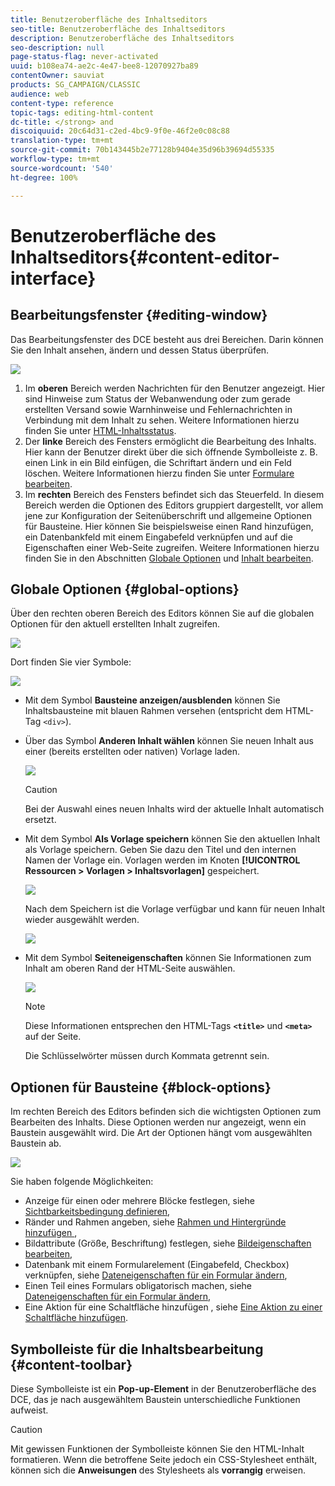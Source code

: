 ```yaml
---
title: Benutzeroberfläche des Inhaltseditors
seo-title: Benutzeroberfläche des Inhaltseditors
description: Benutzeroberfläche des Inhaltseditors
seo-description: null
page-status-flag: never-activated
uuid: b108ea74-ae2c-4e47-bee8-12070927ba89
contentOwner: sauviat
products: SG_CAMPAIGN/CLASSIC
audience: web
content-type: reference
topic-tags: editing-html-content
dc-title: </strong> and
discoiquuid: 20c64d31-c2ed-4bc9-9f0e-46f2e0c08c88
translation-type: tm+mt
source-git-commit: 70b143445b2e77128b9404e35d96b39694d55335
workflow-type: tm+mt
source-wordcount: '540'
ht-degree: 100%

---
```



# Benutzeroberfläche des Inhaltseditors{#content-editor-interface}

## Bearbeitungsfenster {#editing-window}

Das Bearbeitungsfenster des DCE besteht aus drei Bereichen. Darin können Sie den Inhalt ansehen, ändern und dessen Status überprüfen.

![](assets/dce_decoupe_window_nb.png)

1. Im **oberen** Bereich werden Nachrichten für den Benutzer angezeigt. Hier sind Hinweise zum Status der Webanwendung oder zum gerade erstellten Versand sowie Warnhinweise und Fehlernachrichten in Verbindung mit dem Inhalt zu sehen. Weitere Informationen hierzu finden Sie unter [HTML-Inhaltsstatus](../../web/using/content-editing-best-practices.md#html-content-statuses).
1. Der **linke** Bereich des Fensters ermöglicht die Bearbeitung des Inhalts. Hier kann der Benutzer direkt über die sich öffnende Symbolleiste z. B. einen Link in ein Bild einfügen, die Schriftart ändern und ein Feld löschen. Weitere Informationen hierzu finden Sie unter [Formulare bearbeiten](../../web/using/editing-content.md#editing-forms).
1. Im **rechten** Bereich des Fensters befindet sich das Steuerfeld. In diesem Bereich werden die Optionen des Editors gruppiert dargestellt, vor allem jene zur Konfiguration der Seitenüberschrift und allgemeine Optionen für Bausteine. Hier können Sie beispielsweise einen Rand hinzufügen, ein Datenbankfeld mit einem Eingabefeld verknüpfen und auf die Eigenschaften einer Web-Seite zugreifen. Weitere Informationen hierzu finden Sie in den Abschnitten [Globale Optionen](#global-options) und [Inhalt bearbeiten](../../web/using/editing-content.md).

## Globale Optionen {#global-options}

Über den rechten oberen Bereich des Editors können Sie auf die globalen Optionen für den aktuell erstellten Inhalt zugreifen.

![](assets/dce_global_options.png)

Dort finden Sie vier Symbole:

![](assets/dce_icons_sidebar.png)

* Mit dem Symbol **Bausteine anzeigen/ausblenden** können Sie Inhaltsbausteine mit blauen Rahmen versehen (entspricht dem HTML-Tag `<div>`).

* Über das Symbol **Anderen Inhalt wählen** können Sie neuen Inhalt aus einer (bereits erstellten oder nativen) Vorlage laden.

   ![](assets/dce_popup_templatechoice.png)

   >[!CAUTION]
   >
   >Bei der Auswahl eines neuen Inhalts wird der aktuelle Inhalt automatisch ersetzt.

* Mit dem Symbol **Als Vorlage speichern** können Sie den aktuellen Inhalt als Vorlage speichern. Geben Sie dazu den Titel und den internen Namen der Vorlage ein. Vorlagen werden im Knoten **[!UICONTROL Ressourcen > Vorlagen > Inhaltsvorlagen]** gespeichert.

   ![](assets/dce_popup_savetemplate.png)

   Nach dem Speichern ist die Vorlage verfügbar und kann für neuen Inhalt wieder ausgewählt werden.

   ![](assets/dce_create_fromtemplate.png)

* Mit dem Symbol **Seiteneigenschaften** können Sie Informationen zum Inhalt am oberen Rand der HTML-Seite auswählen.

   ![](assets/dce_popup_headerhtml.png)

   >[!NOTE]
   >
   >Diese Informationen entsprechen den HTML-Tags **`<title>`** und **`<meta>`** auf der Seite.
   >
   >Die Schlüsselwörter müssen durch Kommata getrennt sein.

## Optionen für Bausteine {#block-options}

Im rechten Bereich des Editors befinden sich die wichtigsten Optionen zum Bearbeiten des Inhalts. Diese Optionen werden nur angezeigt, wenn ein Baustein ausgewählt wird. Die Art der Optionen hängt vom ausgewählten Baustein ab.

![](assets/dce_right_section.png)

Sie haben folgende Möglichkeiten:

* Anzeige für einen oder mehrere Blöcke festlegen, siehe [Sichtbarkeitsbedingung definieren](../../web/using/editing-content.md#defining-a-visibility-condition),
* Ränder und Rahmen angeben, siehe [Rahmen und Hintergründe hinzufügen ](../../web/using/editing-content.md#adding-a-border-and-background),
* Bildattribute (Größe, Beschriftung) festlegen, siehe [Bildeigenschaften bearbeiten](../../web/using/editing-content.md#editing-image-properties),
* Datenbank mit einem Formularelement (Eingabefeld, Checkbox) verknüpfen, siehe [Dateneigenschaften für ein Formular ändern](../../web/using/editing-content.md#changing-the-data-properties-for-a-form),
* Einen Teil eines Formulars obligatorisch machen, siehe [Dateneigenschaften für ein Formular ändern](../../web/using/editing-content.md#changing-the-data-properties-for-a-form),
* Eine Aktion für eine Schaltfläche hinzufügen , siehe [Eine Aktion zu einer Schaltfläche hinzufügen](../../web/using/editing-content.md#adding-an-action-to-a-button).

## Symbolleiste für die Inhaltsbearbeitung {#content-toolbar}

Diese Symbolleiste ist ein **Pop-up-Element** in der Benutzeroberfläche des DCE, das je nach ausgewähltem Baustein unterschiedliche Funktionen aufweist.

>[!CAUTION]
>
>Mit gewissen Funktionen der Symbolleiste können Sie den HTML-Inhalt formatieren. Wenn die betroffene Seite jedoch ein CSS-Stylesheet enthält, können sich die **Anweisungen** des Stylesheets als **vorrangig** erweisen.

